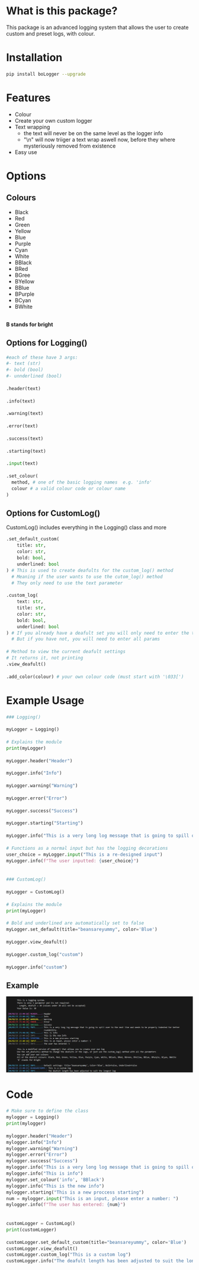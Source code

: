 # What is this package?

This package is an advanced logging system that allows the user to create custom and preset logs, with colour.

# <strong>Installation</strong>

```bash
pip install boLogger --upgrade
```

# Features

- Colour
- Create your own custom logger
- Text wrapping
  - the text will never be on the same level as the logger info
  - "\n" will now triiger a text wrap aswell now, before they where mysteriously removed from existence
- Easy use

# Options

## Colours

- Black
- Red
- Green
- Yellow
- Blue
- Purple
- Cyan
- White
- BBlack
- BRed
- BGree
- BYellow
- BBlue
- BPurple
- BCyan
- BWhite

<br>
<strong>
B stands for bright
</strong>

## Options for Logging()

```py
#each of these have 3 args:
#- text (str)
#- bold (bool)
#- unnderlined (bool)

.header(text)

.info(text)

.warning(text)

.error(text)

.success(text)

.starting(text)

.input(text)

.set_colour(
  method, # one of the basic logging names  e.g. 'info'
  colour # a valid colour code or colour name
)
```

## Options for CustomLog()

CustomLog() includes everything in the Logging() class and more

```py
.set_default_custom(
    title: str, 
    color: str, 
    bold: bool, 
    underlined: bool
) # This is used to create deafults for the custom_log() method
  # Meaning if the user wants to use the cutom_log() method 
  # They only need to use the text parameter 

.custom_log(
    text: str,  
    title: str, 
    color: str, 
    bold: bool, 
    underlined: bool
) # If you already have a deafult set you will only need to enter the text param
  # But if you have not, you will need to enter all params
        
# Method to view the current deafult settings
# It returns it, not printing
.view_deafult() 

.add_color(colour) # your own colour code (must start with '\033[')
```

# Example Usage

```py
### Logging()

myLogger = Logging()

# Explains the module
print(myLogger) 

myLogger.header("Header")

myLogger.info("Info")

myLogger.warning("Warning")

myLogger.error("Error")

myLogger.success("Success")

myLogger.starting("Starting")

myLogger.info("This is a very long log message that is going to spill over to the next line and needs to be properly indented for better readability.")

# Functions as a normal input but has the logging decorations
user_choice = myLogger.input("This is a re-designed input") 
myLogger.info(f"The user inputted: {user_choice}")


### CustomLog()

myLogger = CustomLog()

# Explains the module
print(myLogger) 

# Bold and underlined are automatically set to false
myLogger.set_default(title="beansareyummy", color='Blue') 

myLogger.view_deafult()

myLogger.custom_log("custom")

myLogger.info("custom")
```

## Example
![Example Output](https://raw.githubusercontent.com/Bernso/boLogger/refs/heads/main/images/exampleUse.png)

# Code
```py
# Make sure to define the class
mylogger = Logging()
print(mylogger)
    
mylogger.header("Header")
mylogger.info("Info")
mylogger.warning("Warning")
mylogger.error("Error")
mylogger.success("Success")
mylogger.info("This is a very long log message that is going to spill over to the next line and needs to be properly indented for better readability.")
mylogger.info("This is info")
mylogger.set_colour('info', 'BBlack')
mylogger.info("This is the new info")
mylogger.starting("This is a new proccess starting")
num = mylogger.input("This is an input, please enter a number: ")
mylogger.info(f"The user has entered: {num}")


customLogger = CustomLog()
print(customLogger)

customLogger.set_default_custom(title="beansareyummy", color='Blue')
customLogger.view_deafult()
customLogger.custom_log("This is a custom log")
customLogger.info("The deafult length has been adjusted to suit the longest log")
```
